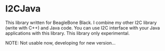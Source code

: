 I2CJava
===========================
This library written for BeagleBone Black. I combine my other I2C library (write with C++) and Java code. 
You can use I2C interface with your Java applications with this library. This library only experimental.

NOTE: Not usable now, developing for new version...
